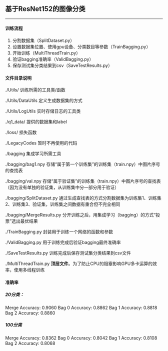 ## 基于ResNet152的图像分类

---

#### 训练流程
1. 分割数据集（SplitDataset.py）
2. 设置数据集位置、使用gpu设备、分类数目等参数（TrainBagging.py）
3. 开始训练（MultiThreadTrain.py）
4. 验证bagging准确率（ValidBagging.py）
5. 保存测试集分类结果到csv（SaveTestResults.py）

#### 文件目录说明

./Utils/ 训练所需的工具类/函数

./Utils/DataUtils 定义生成数据集的方式

./Utils/LogUtils 实时存储日志的工具类

./q1_data/ 提供的数据集和label

./loss/ 损失函数

./LegacyCodes 暂时不再使用的代码

./bagging 集成学习所需工具

./bagging/bag1.npy 存储“属于第一个训练集”的训练集（train.npy）中图片序号的查找表

./bagging/val.npy 存储“属于验证集”的训练集（train.npy）中图片序号的查找表（因为没有单独的验证集，从训练集中分一部分用于验证）

./bagging/SplitDataset.py 通过生成查找表的方式分割数据集为训练集1、训练集2、训练集3、验证集，训练集之间数据有重合但不完全相同

./bagging/MergeResults.py 分开训练之后，用集成学习（bagging）的方式“投票”选出最优结果

./TrainBagging.py 封装用于训练一个网络的函数和参数

./ValidBagging.py 用于训练完成后验证bagging最终准确率

./SaveTestResults.py 训练完成后保存测试集分类结果到csv文件

./MultiThreadTrain.py **顶层文件**。为了防止CPU的阻塞影响GPU多卡运算的效率，使用多线程训练


#### 准确率
##### 20分类：
Merge Accuracy: 0.9060 
Bag 0 Accuracy: 0.8862 
Bag 1 Accuracy: 0.8818 
Bag 2 Accuracy: 0.8860 
##### 100分类
Merge Accuracy: 0.8362 
Bag 0 Accuracy: 0.8042 
Bag 1 Accuracy: 0.8108 
Bag 2 Accuracy: 0.8068 
